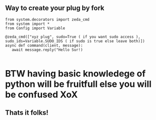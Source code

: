 ## Way to create your plug by fork

``` 
from system.decorators import zeda_cmd 
from system import *
from Config import Variable

@zeda_cmd(["xyz plug", sudo=True ( if you want sudo access ), sudo_ids=Variable.SUDO_IDS ( if sudo is true else leave both)])
async def command(client, message):
   await message.reply("Hello Sur!)
   
```

# BTW having basic knowledege of python will be fruitfull else you will be confused XoX  


## Thats it folks!
